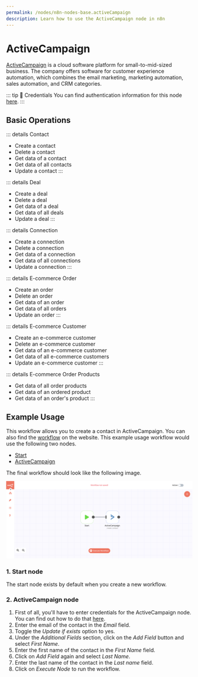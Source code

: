 ```yaml
---
permalink: /nodes/n8n-nodes-base.activeCampaign
description: Learn how to use the ActiveCampaign node in n8n
---
```


# ActiveCampaign

[ActiveCampaign](https://www.activecampaign.com/) is a cloud software platform for small-to-mid-sized business. The company offers software for customer experience automation, which combines the email marketing, marketing automation, sales automation, and CRM categories.

::: tip 🔑 Credentials
You can find authentication information for this node [here](../../../credentials/ActiveCampaign/README.md).
:::

## Basic Operations

::: details Contact
- Create a contact
- Delete a contact
- Get data of a contact
- Get data of all contacts
- Update a contact
:::

::: details Deal
- Create a deal
- Delete a deal
- Get data of a deal
- Get data of all deals
- Update a deal
:::

::: details Connection
- Create a connection
- Delete a connection
- Get data of a connection
- Get data of all connections
- Update a connection
:::

::: details E-commerce Order
- Create an order
- Delete an order
- Get data of an order
- Get data of all orders
- Update an order
:::

::: details E-commerce Customer
- Create an e-commerce customer
- Delete an e-commerce customer
- Get data of an e-commerce customer
- Get data of all e-commerce customers
- Update an e-commerce customer
:::

::: details E-commerce Order Products
- Get data of all order products
- Get data of an ordered product
- Get data of an order's product
:::


## Example Usage

This workflow allows you to create a contact in ActiveCampaign. You can also find the [workflow](https://n8n.io/workflows/412) on the website. This example usage workflow would use the following two nodes.
- [Start](../../core-nodes/Start/README.md)
- [ActiveCampaign]()

The final workflow should look like the following image.

![A workflow with the ActiveCampaign node](./workflow.png)

### 1. Start node

The start node exists by default when you create a new workflow.

### 2. ActiveCampaign node

1. First of all, you'll have to enter credentials for the ActiveCampaign node. You can find out how to do that [here](../../../credentials/ActiveCampaign/README.md).
2. Enter the email of the contact in the *Email* field.
3. Toggle the *Update if exists* option to yes.
4. Under the *Additional Fields* section, click on the *Add Field* button and select *First Name*.
5. Enter the first name of the contact in the *First Name* field.
6. Click on *Add Field* again and select *Last Name*.
7. Enter the last name of the contact in the *Last name* field.
8. Click on *Execute Node* to run the workflow.
